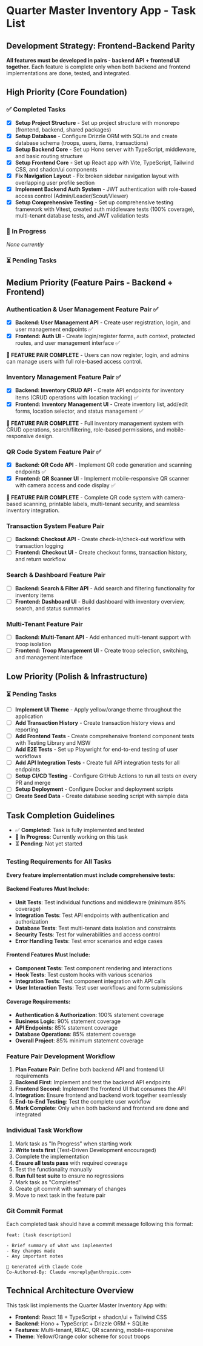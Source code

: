 # Quarter Master Inventory App - Task List

## Development Strategy: Frontend-Backend Parity

**All features must be developed in pairs - backend API + frontend UI together.**
Each feature is complete only when both backend and frontend implementations are done, tested, and integrated.

## High Priority (Core Foundation)

### ✅ Completed Tasks

- [x] **Setup Project Structure** - Set up project structure with monorepo (frontend, backend, shared packages)
- [x] **Setup Database** - Configure Drizzle ORM with SQLite and create database schema (troops, users, items, transactions)
- [x] **Setup Backend Core** - Set up Hono server with TypeScript, middleware, and basic routing structure
- [x] **Setup Frontend Core** - Set up React app with Vite, TypeScript, Tailwind CSS, and shadcn/ui components
- [x] **Fix Navigation Layout** - Fix broken sidebar navigation layout with overlapping user profile section
- [x] **Implement Backend Auth System** - JWT authentication with role-based access control (Admin/Leader/Scout/Viewer)
- [x] **Setup Comprehensive Testing** - Set up comprehensive testing framework with Vitest, created auth middleware tests (100% coverage), multi-tenant database tests, and JWT validation tests

### 🔄 In Progress

_None currently_

### ⏳ Pending Tasks

## Medium Priority (Feature Pairs - Backend + Frontend)

### Authentication & User Management Feature Pair ✅

- [x] **Backend: User Management API** - Create user registration, login, and user management endpoints ✅
- [x] **Frontend: Auth UI** - Create login/register forms, auth context, protected routes, and user management interface ✅

**🎉 FEATURE PAIR COMPLETE** - Users can now register, login, and admins can manage users with full role-based access control.

### Inventory Management Feature Pair ✅

- [x] **Backend: Inventory CRUD API** - Create API endpoints for inventory items (CRUD operations with location tracking) ✅
- [x] **Frontend: Inventory Management UI** - Create inventory list, add/edit forms, location selector, and status management ✅

**🎉 FEATURE PAIR COMPLETE** - Full inventory management system with CRUD operations, search/filtering, role-based permissions, and mobile-responsive design.

### QR Code System Feature Pair ✅

- [x] **Backend: QR Code API** - Implement QR code generation and scanning endpoints ✅
- [x] **Frontend: QR Scanner UI** - Implement mobile-responsive QR scanner with camera access and code display ✅

**🎉 FEATURE PAIR COMPLETE** - Complete QR code system with camera-based scanning, printable labels, multi-tenant security, and seamless inventory integration.

### Transaction System Feature Pair

- [ ] **Backend: Checkout API** - Create check-in/check-out workflow with transaction logging
- [ ] **Frontend: Checkout UI** - Create checkout forms, transaction history, and return workflow

### Search & Dashboard Feature Pair

- [ ] **Backend: Search & Filter API** - Add search and filtering functionality for inventory items
- [ ] **Frontend: Dashboard UI** - Build dashboard with inventory overview, search, and status summaries

### Multi-Tenant Feature Pair

- [ ] **Backend: Multi-Tenant API** - Add enhanced multi-tenant support with troop isolation
- [ ] **Frontend: Troop Management UI** - Create troop selection, switching, and management interface

## Low Priority (Polish & Infrastructure)

### ⏳ Pending Tasks

- [ ] **Implement UI Theme** - Apply yellow/orange theme throughout the application
- [ ] **Add Transaction History** - Create transaction history views and reporting
- [ ] **Add Frontend Tests** - Create comprehensive frontend component tests with Testing Library and MSW
- [ ] **Add E2E Tests** - Set up Playwright for end-to-end testing of user workflows
- [ ] **Add API Integration Tests** - Create full API integration tests for all endpoints
- [ ] **Setup CI/CD Testing** - Configure GitHub Actions to run all tests on every PR and merge
- [ ] **Setup Deployment** - Configure Docker and deployment scripts
- [ ] **Create Seed Data** - Create database seeding script with sample data

## Task Completion Guidelines

- ✅ **Completed**: Task is fully implemented and tested
- 🔄 **In Progress**: Currently working on this task
- ⏳ **Pending**: Not yet started

### Testing Requirements for All Tasks

**Every feature implementation must include comprehensive tests:**

#### Backend Features Must Include:

- **Unit Tests**: Test individual functions and middleware (minimum 85% coverage)
- **Integration Tests**: Test API endpoints with authentication and authorization
- **Database Tests**: Test multi-tenant data isolation and constraints
- **Security Tests**: Test for vulnerabilities and access control
- **Error Handling Tests**: Test error scenarios and edge cases

#### Frontend Features Must Include:

- **Component Tests**: Test component rendering and interactions
- **Hook Tests**: Test custom hooks with various scenarios
- **Integration Tests**: Test component integration with API calls
- **User Interaction Tests**: Test user workflows and form submissions

#### Coverage Requirements:

- **Authentication & Authorization**: 100% statement coverage
- **Business Logic**: 90% statement coverage
- **API Endpoints**: 85% statement coverage
- **Database Operations**: 85% statement coverage
- **Overall Project**: 85% minimum statement coverage

### Feature Pair Development Workflow

1. **Plan Feature Pair**: Define both backend API and frontend UI requirements
2. **Backend First**: Implement and test the backend API endpoints
3. **Frontend Second**: Implement the frontend UI that consumes the API
4. **Integration**: Ensure frontend and backend work together seamlessly
5. **End-to-End Testing**: Test the complete user workflow
6. **Mark Complete**: Only when both backend and frontend are done and integrated

### Individual Task Workflow

1. Mark task as "In Progress" when starting work
2. **Write tests first** (Test-Driven Development encouraged)
3. Complete the implementation
4. **Ensure all tests pass** with required coverage
5. Test the functionality manually
6. **Run full test suite** to ensure no regressions
7. Mark task as "Completed"
8. Create git commit with summary of changes
9. Move to next task in the feature pair

### Git Commit Format

Each completed task should have a commit message following this format:

```
feat: [task description]

- Brief summary of what was implemented
- Key changes made
- Any important notes

🤖 Generated with Claude Code
Co-Authored-By: Claude <noreply@anthropic.com>
```

## Technical Architecture Overview

This task list implements the Quarter Master Inventory App with:

- **Frontend**: React 18 + TypeScript + shadcn/ui + Tailwind CSS
- **Backend**: Hono + TypeScript + Drizzle ORM + SQLite
- **Features**: Multi-tenant, RBAC, QR scanning, mobile-responsive
- **Theme**: Yellow/Orange color scheme for scout troops
